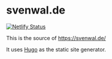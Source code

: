 # svenwal.de

[![Netlify Status](https://api.netlify.com/api/v1/badges/c6b664c8-4a0c-49c7-999e-7fe5314a7500/deploy-status)](https://app.netlify.com/sites/svenwal/deploys)

This is the source of <https://svenwal.de/> 

It uses [Hugo](https://gohugo.io/) as the static site generator.


